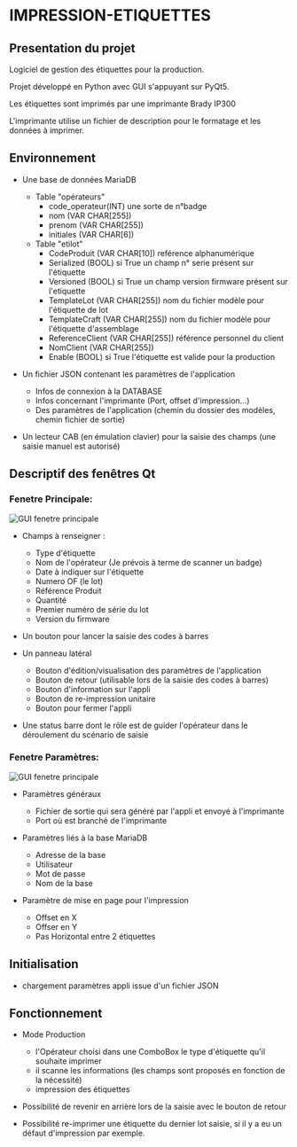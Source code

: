 # IMPRESSION-ETIQUETTES

## Presentation du projet

Logiciel de gestion des étiquettes pour la production.

Projet développé en Python avec GUI s'appuyant sur PyQt5.

Les étiquettes sont imprimés par une imprimante Brady IP300

L'imprimante utilise un fichier de description pour le formatage et les données à imprimer.

## Environnement

- Une base de données MariaDB
    - Table "opérateurs"
        - code_operateur(INT) une sorte de n°badge
        - nom (VAR CHAR[255])
        - prenom (VAR CHAR[255])
        - initiales (VAR CHAR[6])
    - Table "etilot"  
        - CodeProduit (VAR CHAR[10]) reférence alphanumérique
        - Serialized (BOOL) si True un champ n° serie présent sur l'étiquette
        - Versioned (BOOL) si True un champ version firmware présent sur l'etiquette
        - TemplateLot (VAR CHAR[255]) nom du fichier modèle pour l'étiquette de lot
        - TemplateCraft (VAR CHAR[255]) nom du fichier modèle pour l'étiquette d'assemblage
        - ReferenceClient (VAR CHAR[255]) référence personnel du client
        - NomClient (VAR CHAR[255])
        - Enable (BOOL) si True l'étiquette est valide pour la production

- Un fichier JSON contenant les paramètres de l'application
    - Infos de connexion à la DATABASE
    - Infos concernant l'imprimante (Port, offset d'impression...)
    - Des paramètres de l'application (chemin du dossier des modèles, chemin fichier de sortie)

- Un lecteur CAB (en émulation clavier) pour la saisie des champs (une saisie manuel est autorisé)

## Descriptif des fenêtres Qt
### Fenetre Principale:

![GUI fenetre principale](https://raw.githubusercontent.com/RomualdDugied/impression-etiquettes/master/screenshots/ihm_rempli.png)


- Champs à renseigner :
    - Type d'étiquette
    - Nom de l'opérateur (Je prévois à terme de scanner un badge)
    - Date à indiquer sur l'étiquette
    - Numero OF (le lot)
    - Référence Produit
    - Quantité
    - Premier numéro de série du lot
    - Version du firmware

- Un bouton pour lancer la saisie des codes à barres

- Un panneau latéral
    - Bouton d'édition/visualisation des paramètres de l'application
    - Bouton de retour (utilisable lors de la saisie des codes à barres)
    - Bouton d'information sur l'appli
    - Bouton de re-impression unitaire
    - Bouton pour fermer l'appli

- Une status barre dont le rôle est de guider l'opérateur dans le déroulement du scénario de saisie

### Fenetre Paramètres:
![GUI fenetre principale](https://raw.githubusercontent.com/RomualdDugied/impression-etiquettes/master/screenshots/ihm_parametres.png)

- Paramètres généraux
    - Fichier de sortie qui sera généré par l'appli et envoyé à l'imprimante
    - Port où est branché de l'imprimante

- Paramètres liés à la base MariaDB
    - Adresse de la base
    - Utilisateur
    - Mot de passe
    - Nom de la base

- Paramètre de mise en page pour l'impression
    - Offset en X
    - Offser en Y
    - Pas Horizontal entre 2 étiquettes


## Initialisation

- chargement paramètres appli issue d'un fichier JSON

## Fonctionnement

- Mode Production
    - l'Opérateur choisi dans une ComboBox le type d'étiquette qu'il souhaite imprimer
    - il scanne les informations (les champs sont proposés en fonction de la nécessité)
    - impression des étiquettes

- Possibilité de revenir en arrière lors de la saisie avec le bouton de retour
- Possibilité re-imprimer une étiquette du dernier lot saisie, si il y a eu un défaut d'impression par exemple.

